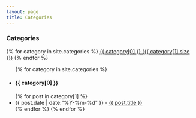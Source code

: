 ```yaml
---
layout: page
title: Categories
---
```


<h3>Categories</h3>
<div id="tag_cloud" class="cloud">
{% for category in site.categories %}
<a href="#{{ category[0] }}" title="{{ category[0] }}" rel="{{ 12 | minus:tag[0].size }}">{{ category[0] }} ({{ category[1].size }})</a>
{% endfor %}
</div>

<ul class="list-unstyled">
{% for category in site.categories %}
  <h4><li id="{{ category[0] }}">{{ category[0] }}</li></h4>
{% for post in category[1] %}
  <li>
  <time datetime="{{ post.date | date:"%Y-%m-%d" }}">{{ post.date | date:"%Y-%m-%d" }}</time> - <a href="{{ site.url }}{{ post.url }}" title="{{ post.title }}">{{ post.title }}</a>
  </li>
{% endfor %}
{% endfor %}
</ul>

<script src="/media/js/jquery.tagcloud.js" type="text/javascript" charset="utf-8"></script> 
<script language="javascript">
$.fn.tagcloud.defaults = {
    size: {start: 10, end: 18, unit: 'pt'},
    color: {start: '#5154e3', end: '#f16121'}
};

$(function () {
    $('#tag_cloud a').tagcloud();
});
</script>

